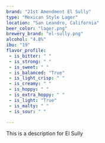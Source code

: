 ```yaml
---
brand: "21st Amendment El Sully"
type: "Mexican Style Lager"
location: "San Leandro, California"
beer_color: "lager.png"
brewery_brand: "el-sully.png"
alcohol: "4.8%"
ibu: "19"
flavor_profile:
 - is_bitter: " "
 - is_strong: " "
 - is_sweet: " "
 - is_balanced: "True"
 - is_light_crisp: " "
 - is_creamy: " "
 - is_hoppy: " "
 - is_extra_hoppy: " "
 - is_light: "True"
 - is_malty: " "
 - is_sour: " "

---
```


This is a description for El Sully


